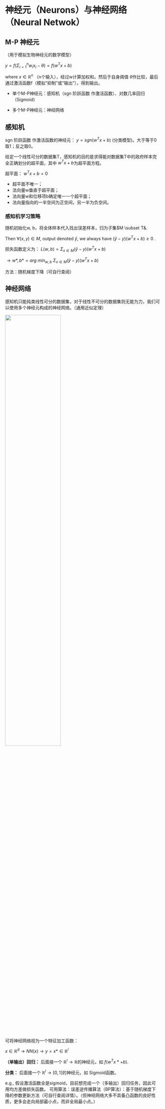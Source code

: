 # 神经元（Neurons）与神经网络（Neural Netwok）

## M-P 神经元
（用于模拟生物神经元的数学模型）

$y = f(\Sigma_{i=1}^n w_i x_i - \theta) = f(w^T x + b)$

where $x \in \mathbb{R}^n$ （n个输入），经过w计算加权和。然后于自身阈值 $\theta$作比较，最后通过激活函数f（模拟“抑制”或“输出”），得到输出。

* 单个M-P神经元：感知机（sgn 阶跃函数 作激活函数）、对数几率回归（Sigmoid)

* 多个M-P神经元：神经网络

## 感知机

sgn 阶跃函数 作激活函数的神经元： $y = sgn(w^T x + b)$ (分类模型)。大于等于0取1；反之取0。

给定一个线性可分的数据集T，感知机的目的是求得能对数据集T中的政府样本完全正确划分的超平面，其中 $w^T x + b$为超平面方程。

超平面： $w^T x + b = 0$

* 超平面不唯一；
*  法向量w垂直于超平面；
*  法向量w和位移项b确定唯一一个超平面；
*  法向量指向的一半空间为正空间，另一半为负空间。

### 感知机学习策略

随机初始化w, b，将全体样本代入找出误差样本，归为子集$M \subset T&.

Then $\forall (x,y) \in M$, output denoted $\hat{y}$, we always have $(\hat{y} - y)(w^T x + b) \geq 0$ .

损失函数定义为： $L(w,b) = \Sigma_{x \in M} (\hat{y} - y)(w^T x + b)$

$\rightarrow w*, b* = arg \ min_{w,b} \ \Sigma_{x \in M} (\hat{y} - y)(w^T x + b)$

方法：随机梯度下降（可自行查阅）

## 神经网络

感知机只能扽类线性可分的数据集，对于线性不可分的数据集则无能为力，我们可以使用多个神经元构成的神经网络。（通用近似定理）

<img src = 'https://user-images.githubusercontent.com/107236740/204133143-4809b5c2-5388-4ea9-a26d-5a9d64fa2d42.png' width='60%'>

可将神经网络视为一个特征加工函数：

$x \in \mathbb{R}^d \rightarrow NN(x) \rightarrow y = x* \in \mathbb{R}^l$

**（单输出）回归：** 后面接一个 $\mathbb{R}^l \rightarrow \mathbb{R}$的神经元，如 $f(w^T x* + b)$.

**分类：** 后面接一个 $\mathbb{R}^l \rightarrow [0,1]$的神经元，如 Sigmoid函数。

e.g., 假设激活函数全是sigmoid，目前想完成一个（多输出）回归任务，因此可用均方差做损失函数。
可用算法：误差逆传播算法（BP算法）：基于随机梯度下降的参数更新方法（可自行查阅详情）。（但神经网络大多不具备凸函数的良好性质，更多会走向局部最小点，而非全局最小点。）
